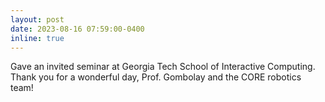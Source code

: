 ```yaml
---
layout: post
date: 2023-08-16 07:59:00-0400
inline: true
---
```


Gave an invited seminar at Georgia Tech School of Interactive Computing. Thank you for a wonderful day, Prof. Gombolay and the CORE robotics team!